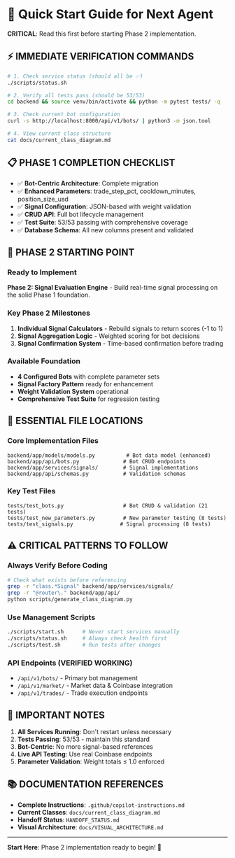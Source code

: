 # 🚀 Quick Start Guide for Next Agent

**CRITICAL**: Read this first before starting Phase 2 implementation.

## ⚡ **IMMEDIATE VERIFICATION COMMANDS**

```bash
# 1. Check service status (should all be ✅)
./scripts/status.sh

# 2. Verify all tests pass (should be 53/53)
cd backend && source venv/bin/activate && python -m pytest tests/ -q

# 3. Check current bot configuration
curl -s http://localhost:8000/api/v1/bots/ | python3 -m json.tool

# 4. View current class structure
cat docs/current_class_diagram.md
```

## 📋 **PHASE 1 COMPLETION CHECKLIST**

- ✅ **Bot-Centric Architecture**: Complete migration
- ✅ **Enhanced Parameters**: trade_step_pct, cooldown_minutes, position_size_usd
- ✅ **Signal Configuration**: JSON-based with weight validation  
- ✅ **CRUD API**: Full bot lifecycle management
- ✅ **Test Suite**: 53/53 passing with comprehensive coverage
- ✅ **Database Schema**: All new columns present and validated

## 🎯 **PHASE 2 STARTING POINT**

### **Ready to Implement**
**Phase 2: Signal Evaluation Engine** - Build real-time signal processing on the solid Phase 1 foundation.

### **Key Phase 2 Milestones**
1. **Individual Signal Calculators** - Rebuild signals to return scores (-1 to 1)
2. **Signal Aggregation Logic** - Weighted scoring for bot decisions
3. **Signal Confirmation System** - Time-based confirmation before trading

### **Available Foundation**
- **4 Configured Bots** with complete parameter sets
- **Signal Factory Pattern** ready for enhancement
- **Weight Validation System** operational
- **Comprehensive Test Suite** for regression testing

## 🔧 **ESSENTIAL FILE LOCATIONS**

### **Core Implementation Files**
```
backend/app/models/models.py          # Bot data model (enhanced)
backend/app/api/bots.py              # Bot CRUD endpoints
backend/app/services/signals/        # Signal implementations
backend/app/api/schemas.py           # Validation schemas
```

### **Key Test Files**
```
tests/test_bots.py                   # Bot CRUD & validation (21 tests)
tests/test_new_parameters.py         # New parameter testing (8 tests)
tests/test_signals.py               # Signal processing (8 tests)
```

## ⚠️ **CRITICAL PATTERNS TO FOLLOW**

### **Always Verify Before Coding**
```bash
# Check what exists before referencing
grep -r "class.*Signal" backend/app/services/signals/
grep -r "@router\." backend/app/api/
python scripts/generate_class_diagram.py
```

### **Use Management Scripts**
```bash
./scripts/start.sh      # Never start services manually
./scripts/status.sh     # Always check health first  
./scripts/test.sh       # Run tests after changes
```

### **API Endpoints (VERIFIED WORKING)**
- `/api/v1/bots/` - Primary bot management
- `/api/v1/market/` - Market data & Coinbase integration
- `/api/v1/trades/` - Trade execution endpoints

## 🚨 **IMPORTANT NOTES**

1. **All Services Running**: Don't restart unless necessary
2. **Tests Passing**: 53/53 - maintain this standard
3. **Bot-Centric**: No more signal-based references
4. **Live API Testing**: Use real Coinbase endpoints
5. **Parameter Validation**: Weight totals ≤ 1.0 enforced

## 📚 **DOCUMENTATION REFERENCES**

- **Complete Instructions**: `.github/copilot-instructions.md`
- **Current Classes**: `docs/current_class_diagram.md` 
- **Handoff Status**: `HANDOFF_STATUS.md`
- **Visual Architecture**: `docs/VISUAL_ARCHITECTURE.md`

---
**Start Here**: Phase 2 implementation ready to begin! 🚀
